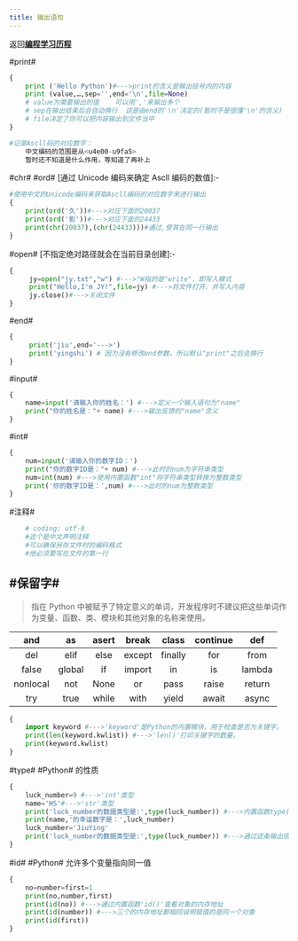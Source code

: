```yaml
---
title: 输出语句
---
```


返回[**编程学习历程**](编程学习历程.md)

#print#

```python
{
	print ('Hello Python')#--->print的含义是输出括号内的内容
	print (value,…,sep='',end='\n',file=None)
	# value为需要输出的值    可以用','来输出多个
	# sep在输出结束后会自动换行  这是由end的'\n'决定的(暂时不是很懂'\n'的含义)
	# file决定了你可以把内容输出到文件当中
}

#记录Ascll码的对应数字：
	中文编码的范围是从<u4e00-u9fa5>
	暂时还不知道是什么作用，等知道了再补上
```

#chr# #ord#
[通过 Unicode 编码来确定 Ascll 编码的数值]:-

```python
#使用中文的Unicode编码来获取Ascll编码的对应数字来进行输出
{
	print(ord('久'))#--->对应下面的20037
	print(ord('影'))#--->对应下面的24433
	print(chr(20037),(chr(24433)))#通过,使其在同一行输出
}
```

#open#
[不指定绝对路径就会在当前目录创建]:-

```python
{
     jy=open("jy.txt","w") #--->"W指的是"write"，即写入模式
     print("Hello,I'm JY!",file=jy) #--->将文件打开，并写入内容
     jy.close()#--->关闭文件
}
```

#end#

```python
{
	 print('jiu',end='--->')
	 print('yingshi') # 因为没有修改end参数，所以默认"print"之后会换行
}
```

#input#

```python
{
	name=input('请输入你的姓名：') #--->定义一个输入语句为"name"
	print("你的姓名是："+ name) #--->输出反馈的"name"含义
}
```

#int#

```python
{
	num=input('请输入你的数字ID：')
	print("你的数字ID是："+ num) #--->此时的num为字符串类型
	num=int(num) #--->使用内置函数"int"将字符串类型转换为整数类型
	print('你的数字ID是：',num) #--->此时的num为整数类型
}
```

#注释#

```python
	# coding: utf-8
	#这个是中文声明注释
	#可以确保另存文件时的编码格式
	#他必须要写在文件的第一行
```

## #保留字#

> 指在 Python 中被赋予了特定意义的单词，开发程序时不建议把这些单词作为变量、函数、类、模块和其他对象的名称来使用。

|   and    |   as   | asert | break  |  class  | continue |  def   |
| :------: | :----: | :---: | :----: | :-----: | :------: | :----: |
|   del    |  elif  | else  | except | finally |   for    |  from  |
|  false   | global |  if   | import |   in    |    is    | lambda |
| nonlocal |  not   | None  |   or   |  pass   |  raise   | return |
|   try    |  true  | while |  with  |  yield  |  await   | async  |

```Python
{
	import keyword #--->'keyword'是Python的内置模块，用于检查是否为关键字。
	print(len(keyword.kwlist)) #--->'len()'打印关键字的数量。
	print(keyword.kwlist)
}
```

#type# #Python# 的性质

```Python
{
	luck_number=9 #--->'int'类型
	name='HS'#--->'str'类型
	print('luck_number的数据类型是:',type(luck_number)) #--->内置函数type()，检查输出数据的类型
	print(name,'的幸运数字是：',luck_number)
	luck_number='JiuYing'
	print('luck_number的数据类型是:',type(luck_number)) #--->通过这条输出信息，证明Python是动态修改变量的类型
}
```

#id# #Python# 允许多个变量指向同一值

```Python
{
	no=number=first=1
	print(no,number,first)
	print(id(no)) #--->通过内置函数'id()'查看对象的内存地址
	print(id(number)) #--->三个的内存地址都相同说明赋值的是同一个对象
	print(id(first))
}
```
